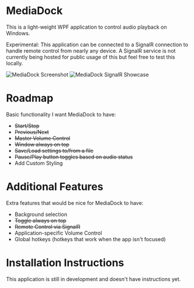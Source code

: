 # MediaDock
This is a light-weight WPF application to control audio playback on Windows.

Experimental: This application can be connected to a SignalR connection to handle remote control from nearly any device. A SignalR service is not currently being hosted for public usage of this but feel free to test this locally.

![MediaDock Screenshot](https://i.imgur.com/0vYMCI7.png)
![MediaDock SignalR Showcase](https://i.imgur.com/CtnHSKe.gif)

# Roadmap
Basic functionality I want MediaDock to have:
* ~~Start/Stop~~
* ~~Previous/Next~~
* ~~Master Volume Control~~
* ~~Window always on top~~
* ~~Save/Load settings to/from a file~~
* ~~Pause/Play button toggles based on audio status~~
* Add Custom Styling

# Additional Features
Extra features that would be nice for MediaDock to have:
* Background selection
* ~~Toggle always on top~~
* ~~Remote Control via SignalR~~
* Application-specific Volume Control
* Global hotkeys (hotkeys that work when the app isn't focused)

# Installation Instructions
This application is still in development and doesn't have instructions yet.
